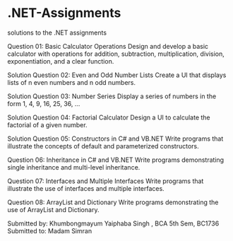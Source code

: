 # .NET-Assignments
solutions to the .NET assignments 

Question 01: Basic Calculator Operations Design and develop a basic calculator with operations for addition, subtraction, multiplication, division, exponentiation, and a clear function.

Solution
Question 02: Even and Odd Number Lists Create a UI that displays lists of n even numbers and n odd numbers.

Solution
Question 03: Number Series Display a series of numbers in the form 1, 4, 9, 16, 25, 36, ...

Solution
Question 04: Factorial Calculator Design a UI to calculate the factorial of a given number.

Solution
Question 05: Constructors in C# and VB.NET Write programs that illustrate the concepts of default and parameterized constructors.

Question 06: Inheritance in C# and VB.NET Write programs demonstrating single inheritance and multi-level inheritance.


Question 07: Interfaces and Multiple Interfaces Write programs that illustrate the use of interfaces and multiple interfaces.


Question 08: ArrayList and Dictionary Write programs demonstrating the use of ArrayList and Dictionary.


Submitted by: Khumbongmayum Yaiphaba Singh , BCA 5th Sem, BC1736
Submitted to: Madam Simran
